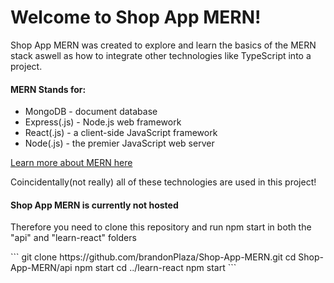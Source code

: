 <h1>
Welcome to Shop App MERN!
</h1>

<p>
  Shop App MERN was created to explore and learn the basics of the MERN stack aswell as how to integrate other technologies
  like TypeScript into a project.
</p>

<h4>
  MERN Stands for:
</h4>
<ul>
  <li>MongoDB - document database</li>
  <li>Express(.js) - Node.js web framework</li>
  <li>React(.js) - a client-side JavaScript framework</li>
  <li>Node(.js) - the premier JavaScript web server</li>
</ul>
<a href="https://www.mongodb.com/mern-stack">Learn more about MERN here</a>
<p>Coincidentally(not really) all of these technologies are used in this project!</p>


<h4>
  Shop App MERN is currently not hosted
</h4>
<p>
  Therefore you need to clone this repository and run npm start in both the "api" and "learn-react" folders
</p>
```
git clone https://github.com/brandonPlaza/Shop-App-MERN.git
cd Shop-App-MERN/api
npm start
cd ../learn-react
npm start
```
